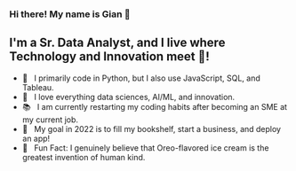 ### Hi there! My name is Gian 👋

## I'm a Sr. Data Analyst, and I live where Technology and Innovation meet 🤝!
- 🐍 &nbsp; I primarily code in Python, but I also use JavaScript, SQL, and Tableau.
- 🤖 &nbsp; I love everything data sciences, AI/ML, and innovation.
- 📚 &nbsp; I am currently restarting my coding habits after becoming an SME at my current job. 
- 🥅 &nbsp; My goal in 2022 is to fill my bookshelf, start a business, and deploy an app!
- 🍦 &nbsp; Fun Fact: I genuinely believe that Oreo-flavored ice cream is the greatest invention of human kind.
